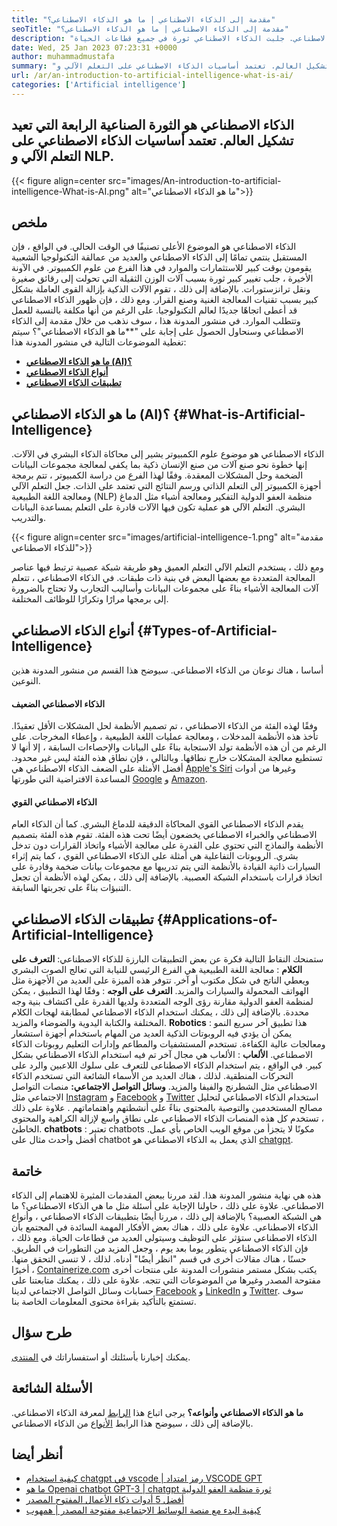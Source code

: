 ```yaml
---
title: "مقدمة إلى الذكاء الاصطناعي | ما هو الذكاء الاصطناعي؟" 
seoTitle: "مقدمة إلى الذكاء الاصطناعي | ما هو الذكاء الاصطناعي؟" 
description: "اتبع هذا الدليل لمعرفة ما هو الذكاء الاصطناعي وتطبيقات الذكاء الاصطناعي. جلبت الذكاء الاصطناعي ثورة في جميع قطاعات الحياة." 
date: Wed, 25 Jan 2023 07:23:31 +0000
author: muhammadmustafa
summary: "الذكاء الاصطناعي هو الثورة الصناعية الرابعة التي تعيد تشكيل العالم. تعتمد أساسيات الذكاء الاصطناعي على التعلم الآلي و NLP." 
url: /ar/an-introduction-to-artificial-intelligence-what-is-ai/
categories: ['Artificial intelligence']
---
```


## الذكاء الاصطناعي هو الثورة الصناعية الرابعة التي تعيد تشكيل العالم. تعتمد أساسيات الذكاء الاصطناعي على التعلم الآلي و NLP.

{{< figure align=center src="images/An-introduction-to-artificial-intelligence-What-is-AI.png" alt="ما هو الذكاء الاصطناعي">}}


## ملخص
الذكاء الاصطناعي هو الموضوع الأعلى تصنيفًا في الوقت الحالي. في الواقع ، فإن المستقبل ينتمي تمامًا إلى الذكاء الاصطناعي والعديد من عمالقة التكنولوجيا الشعبية يقومون بوقت كبير للاستثمارات والموارد في هذا الفرع من علوم الكمبيوتر. في الآونة الأخيرة ، جلب تغيير كبير ثورة بسبب آلات الوزن الثقيلة التي تحولت إلى رقائق صغيرة ونقل ترانزستورات. بالإضافة إلى ذلك ، تقوم الآلات الذكية بإزالة القوى العاملة بشكل كبير بسبب تقنيات المعالجة الغنية وصنع القرار. ومع ذلك ، فإن ظهور الذكاء الاصطناعي قد أعطى اتجاهًا جديدًا لعالم التكنولوجيا. على الرغم من أنها مكلفة بالنسبة للعمل وتتطلب الموارد. في منشور المدونة هذا ، سوف نذهب من خلال مقدمة إلى الذكاء الاصطناعي وسنحاول الحصول على إجابة على "**ما هو الذكاء الاصطناعي"؟
سيتم تغطية الموضوعات التالية في منشور المدونة هذا:
* [ **ما هو الذكاء الاصطناعي (AI)؟** ][1]
* [ **أنواع الذكاء الاصطناعي** ][2]
* **[تطبيقات الذكاء الاصطناعي][3]** 

## ما هو الذكاء الاصطناعي (AI)؟ {#What-is-Artificial-Intelligence}

الذكاء الاصطناعي هو موضوع علوم الكمبيوتر يشير إلى محاكاة الذكاء البشري في الآلات. إنها خطوة نحو صنع آلات من صنع الإنسان ذكية بما يكفي لمعالجة مجموعات البيانات الضخمة وحل المشكلات المعقدة. وفقًا لهذا الفرع من دراسة الكمبيوتر ، تتم برمجة أجهزة الكمبيوتر إلى التعلم الذاتي ورسم النتائج التي تعتمد على الذات. جعل التعلم الآلي ومعالجة اللغة الطبيعية (NLP) منظمة العفو الدولية التفكير ومعالجة أشياء مثل الدماغ البشري. التعلم الآلي هو عملية تكون فيها الآلات قادرة على التعلم بمساعدة البيانات والتدريب.

{{< figure align=center src="images/artificial-intelligence-1.png" alt="مقدمة للذكاء الاصطناعي">}}

ومع ذلك ، يستخدم التعلم الآلي التعلم العميق وهو طريقة شبكة عصبية ترتبط فيها عناصر المعالجة المتعددة مع بعضها البعض في بنية ذات طبقات. في الذكاء الاصطناعي ، تتعلم آلات المعالجة الأشياء بناءً على مجموعات البيانات وأساليب التجارب ولا تحتاج بالضرورة إلى برمجها مرارًا وتكرارًا للوظائف المختلفة.

## أنواع الذكاء الاصطناعي {#Types-of-Artificial-Intelligence}

أساسا ، هناك نوعان من الذكاء الاصطناعي. سيوضح هذا القسم من منشور المدونة هذين النوعين.

#### الذكاء الاصطناعي الضعيف
وفقًا لهذه الفئة من الذكاء الاصطناعي ، تم تصميم الأنظمة لحل المشكلات الأقل تعقيدًا. تأخذ هذه الأنظمة المدخلات ، ومعالجة عمليات اللغة الطبيعية ، وإعطاء المخرجات. على الرغم من أن هذه الأنظمة تولد الاستجابة بناءً على البيانات والإحصاءات السابقة ، إلا أنها لا تستطيع معالجة المشكلات خارج نطاقها. وبالتالي ، فإن نطاق هذه الفئة ليس غير محدود. أفضل الأمثلة على الضعف الذكاء الاصطناعي هي [Apple's Siri][4] وغيرها من أدوات المساعدة الافتراضية التي طورتها [Google][5] و [Amazon][6].

#### الذكاء الاصطناعي القوي
يقدم الذكاء الاصطناعي القوي المحاكاة الدقيقة للدماغ البشري. كما أن الذكاء العام الاصطناعي والخبراء الاصطناعي يخضعون أيضًا تحت هذه الفئة. تقوم هذه الفئة بتصميم الأنظمة والنماذج التي تحتوي على القدرة على معالجة الأشياء واتخاذ القرارات دون تدخل بشري. الروبوتات التفاعلية هي أمثلة على الذكاء الاصطناعي القوي ، كما يتم إثراء السيارات ذاتية القيادة بالأنظمة التي يتم تدريبها مع مجموعات بيانات ضخمة وقادرة على اتخاذ قرارات باستخدام الشبكة العصبية. بالإضافة إلى ذلك ، يمكن لهذه الأنظمة أن تجعل التنبؤات بناءً على تجربتها السابقة.

## **تطبيقات الذكاء الاصطناعي** {#Applications-of-Artificial-Intelligence}

ستمنحك النقاط التالية فكرة عن بعض التطبيقات البارزة للذكاء الاصطناعي:
**التعرف على الكلام** : معالجة اللغة الطبيعية هي الفرع الرئيسي للنيابة التي تعالج الصوت البشري ويعطي الناتج في شكل مكتوب أو آخر. تتوفر هذه الميزة على العديد من الأجهزة مثل الهواتف المحمولة والسيارات والمزيد.
**التعرف على الوجه** : وفقًا لهذا التطبيق ، يمكن لمنظمة العفو الدولية مقارنة رؤى الوجه المتعددة ولديها القدرة على اكتشاف بنية وجه محددة. بالإضافة إلى ذلك ، يمكنك استخدام الذكاء الاصطناعي لمطابقة لهجات الكلام المختلفة والكتابة اليدوية والضوضاء والمزيد.
**Robotics** : هذا تطبيق آخر سريع النمو يمكن أن يؤدي فيه الروبوتات الذكية العديد من المهام باستخدام أجهزة استشعار ومعالجات عالية الكفاءة. تستخدم المستشفيات والمطاعم وإدارات التعليم روبوتات الذكاء الاصطناعي.
**الألعاب** : الألعاب هي مجال آخر تم فيه استخدام الذكاء الاصطناعي بشكل كبير. في الواقع ، يتم استخدام الذكاء الاصطناعى للتعرف على سلوك اللاعبين والرد على التحركات المنطقية. لذلك ، هناك العديد من الأسماء الشائعة التي تستخدم الذكاء الاصطناعي مثل الشطرنج والفيفا والمزيد.
**وسائل التواصل الاجتماعي:**  منصات التواصل الاجتماعي مثل [Instagram][7] و [Facebook][8] و [Twitter][9] استخدام الذكاء الاصطناعي لتحليل مصالح المستخدمين والتوصية بالمحتوى بناءً على أنشطتهم واهتماماتهم . علاوة على ذلك ، تستخدم كل هذه المنصات الذكاء الاصطناعي على نطاق واسع لإزالة الكراهية والمحتوى الخاطئ.
**chatbots** : تعتبر chatbots مكونًا لا يتجزأ من موقع الويب الخاص بأي عمل. أفضل وأحدث مثال على chatbot الذي يعمل به الذكاء الاصطناعي هو [chatgpt][10].

## خاتمة
هذه هي نهاية منشور المدونة هذا. لقد مررنا ببعض المقدمات المثيرة للاهتمام إلى الذكاء الاصطناعي. علاوة على ذلك ، حاولنا الإجابة على أسئلة مثل ما هي الذكاء الاصطناعي؟ ما هي الشبكة العصبية؟ بالإضافة إلى ذلك ، مررنا أيضًا بتطبيقات الذكاء الاصطناعي ، وأنواع الذكاء الاصطناعي. علاوة على ذلك ، هناك بعض الأفكار المهمة السائدة في المجتمع بأن الذكاء الاصطناعى ستؤثر على التوظيف وسيتولى العديد من قطاعات الحياة. ومع ذلك ، فإن الذكاء الاصطناعي يتطور يوما بعد يوم ، وجعل المزيد من التطورات في الطريق. حسنًا ، هناك مقالات أخرى في قسم "انظر أيضًا" أدناه. لذلك ، لا تنسى التحقق منها.
أخيرًا ، [Containerize.com][11] يكتب بشكل مستمر منشورات المدونة على منتجات أخرى مفتوحة المصدر وغيرها من الموضوعات التي تتجه. علاوة على ذلك ، يمكنك متابعتنا على حسابات وسائل التواصل الاجتماعي لدينا [Facebook][12] و [LinkedIn][13] و [Twitter][14]. سوف تستمتع بالتأكيد بقراءة محتوى المعلومات الخاصة بنا.

## طرح سؤال
يمكنك إخبارنا بأسئلتك أو استفساراتك في [المنتدى][15].

## الأسئلة الشائعة
**ما هو الذكاء الاصطناعي وأنواعه؟** 
يرجى اتباع هذا [الرابط][1] لمعرفة الذكاء الاصطناعي. بالإضافة إلى ذلك ، سيوضح هذا الرابط [الأنواع][2] من الذكاء الاصطناعي.

## أنظر أيضا
  * [كيفية استخدام chatgpt في vscode | رمز امتداد VSCODE GPT][16]
  * [ما هو Openai chatbot GPT-3 | chatgpt ثورة منظمة العفو الدولية][10]
  * [أفضل 5 أدوات ذكاء الأعمال المفتوح المصدر][17]
  * [كيفية البدء مع منصة الوسائط الاجتماعية مفتوحة المصدر | همهوب][18]



[1]: #What-is-Artificial-Intelligence
[2]: #Types-of-Artificial-Intelligence
[3]: #Applications-of-Artificial-Intelligence
[4]: https://www.apple.com/siri/
[5]: https://assistant.google.com/
[6]: https://www.google.com/search?q=amazon+alexa&rlz=1C5CHFA_enPK998PK998&oq=amazon&aqs=chrome.0.0i67j46i67i199i433i465j0i67l2j0i67i433j69i60l3.2098j0j7&sourceid=chrome&ie=UTF-8
[7]: https://instagram.com/
[8]: https://www.facebook.com/
[9]: https://twitter.com/home
[10]: https://blog.containerize.com/artificial-intelligence/what-is-openai-chatbot-gpt-3-chatgpt-an-ai-revolution/
[11]: https://www.containerize.com/
[12]: https://web.facebook.com/containerize
[13]: https://www.linkedin.com/company/containerize/
[14]: https://twitter.com/containerize_co
[15]: https://forum.containerize.com/
[16]: https://blog.containerize.com/artificial-intelligence/how-to-use-chatgpt-in-vscode-the-vscode-extension-codegpt/
[17]: https://blog.containerize.com/business-intelligence-software/top-5-open-source-business-intelligence-solutions-of-2021/
[18]: https://blog.containerize.com/social-network-platforms/how-to-start-with-open-source-social-media-platform-humhub/
